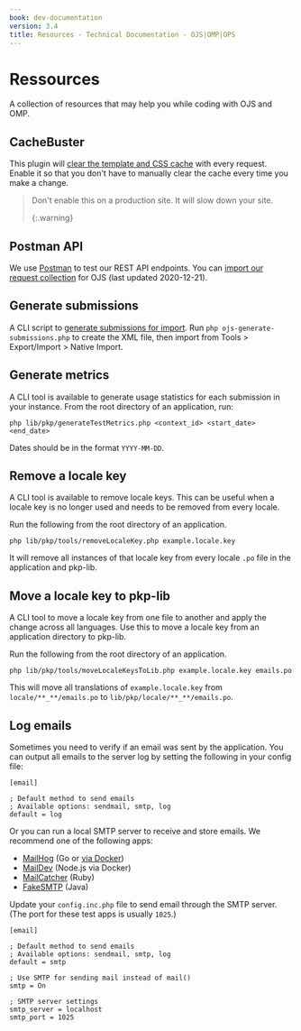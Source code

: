 ```yaml
---
book: dev-documentation
version: 3.4
title: Resources - Technical Documentation - OJS|OMP|OPS
---
```


# Ressources

A collection of resources that may help you while coding with OJS and OMP.

## CacheBuster

This plugin will [clear the template and CSS cache](https://github.com/NateWr/cacheBuster) with every request. Enable it so that you don't have to manually clear the cache every time you make a change.

> Don't enable this on a production site. It will slow down your site. 
> 
> {:.warning}

## Postman API

We use [Postman](https://www.getpostman.com/) to test our REST API endpoints. You can [import our request collection](/dev/api/OJS-api-postman-collection.json) for OJS (last updated 2020-12-21).

## Generate submissions

A CLI script to [generate submissions for import](https://gist.github.com/NateWr/c6acac198d319cc317c0862c11df4a2e). Run `php ojs-generate-submissions.php` to create the XML file, then import from Tools > Export/Import > Native Import.

## Generate metrics

A CLI tool is available to generate usage statistics for each submission in your instance. From the root directory of an application, run:

```
php lib/pkp/generateTestMetrics.php <context_id> <start_date> <end_date>
```

Dates should be in the format `YYYY-MM-DD`.

## Remove a locale key

A CLI tool is available to remove locale keys. This can be useful when a locale key is no longer used and needs to be removed from every locale.

Run the following from the root directory of an application.

```
php lib/pkp/tools/removeLocaleKey.php example.locale.key
```

It will remove all instances of that locale key from every locale `.po` file in the application and pkp-lib.

## Move a locale key to pkp-lib

A CLI tool to move a locale key from one file to another and apply the change across all languages. Use this to move a locale key from an application directory to pkp-lib.

Run the following from the root directory of an application.

```
php lib/pkp/tools/moveLocaleKeysToLib.php example.locale.key emails.po
```

This will move all translations of `example.locale.key` from `locale/**_**/emails.po` to `lib/pkp/locale/**_**/emails.po`.

## Log emails

Sometimes you need to verify if an email was sent by the application. You can output all emails to the server log by setting the following in your config file:

```
[email]

; Default method to send emails
; Available options: sendmail, smtp, log
default = log
```

Or you can run a local SMTP server to receive and store emails. We recommend one of the following apps:

- [MailHog](https://github.com/mailhog/MailHog) (Go or [via Docker](https://akrabat.com/using-mailhog-via-docker-for-testing-email/))
- [MailDev](https://maildev.github.io/maildev/) (Node.js via Docker)
- [MailCatcher](https://mailcatcher.me/) (Ruby)
- [FakeSMTP](http://nilhcem.com/FakeSMTP/) (Java)


Update your `config.inc.php` file to send email through the SMTP server. (The port for these test apps is usually `1025`.)

```
[email]

; Default method to send emails
; Available options: sendmail, smtp, log
default = smtp

; Use SMTP for sending mail instead of mail()
smtp = On

; SMTP server settings
smtp_server = localhost
smtp_port = 1025
```
